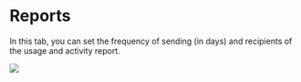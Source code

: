 # Reports

In this tab, you can set the frequency of sending \(in days\) and recipients of the usage and activity report.

![](https://gblobscdn.gitbook.com/assets%2F-MARp0PEmGx7WatFFC6-%2F-MXBovJpZ7pDvB63EH3s%2F-MXCTPXj9m2fH-2lP8Hz%2Fimage.png?alt=media&token=a64bf63e-d77d-48b2-91f7-34df02017d8b)

